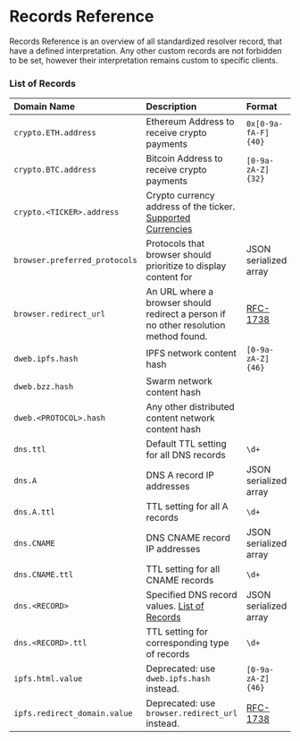 # Records Reference



Records Reference is an overview of all standardized resolver record, that have a defined interpretation. Any other custom records are not forbidden to be set, however their interpretation remains custom to specific clients.

### List of Records

| Domain Name | Description | Format | Example | Docs |
| :--- | :--- | :--- | :--- | :--- |
| `crypto.ETH.address` | Ethereum Address to receive crypto payments | `0x[0-9a-fA-F]{40}` | `0x0f4a10a4f46c288cea365fcf45cccf0e9d901b94` | [Link](../managing-domains/managing-domain-records.md#crypto-payments-records) |
| `crypto.BTC.address` | Bitcoin Address to receive crypto payments | `[0-9a-zA-Z]{32}` | `1Nb7Mt1EqUqxxrAdmefUovS7aTgMUf2A6m` | [Link](../managing-domains/managing-domain-records.md#crypto-payments-records) |
| `crypto.<TICKER>.address` | Crypto currency address of the ticker. [Supported Currencies](https://github.com/crypti/cryptocurrencies) |  |  | [Link](../managing-domains/managing-domain-records.md#crypto-payments-records) |
| `browser.preferred_protocols` | Protocols that browser should prioritize to display content for | JSON serialized array | `["ipfs","http"]` | [Link](../browser-resolution/records) |
| `browser.redirect_url` | An URL where a browser should redirect a person if no other resolution method found. | [RFC-1738](https://tools.ietf.org/html/rfc1738) | `http://example.com/home.html` | [Link](../browser-resolution/records) |
| `dweb.ipfs.hash` | IPFS network content hash | `[0-9a-zA-Z]{46}` | `QmVaAtQbi3EtsfpKoLzALm6vXphdi2KjMgxEDKeGg6wHvK` | [Link](../browser-resolution/records) |
| `dweb.bzz.hash` | Swarm network content hash |  |  | [Link](../browser-resolution/records) |
| `dweb.<PROTOCOL>.hash` | Any other distributed content network content hash |  |  | [Link](../browser-resolution/records) |
| `dns.ttl` | Default TTL setting for all DNS records | `\d+` | `128` | [Link](../managing-domains/managing-domain-records.md#dns-records) |
| `dns.A` | DNS A record IP addresses | JSON serialized array | `["10.0.0.1","10.0.0.2"]` | [Link](../managing-domains/managing-domain-records.md#dns-records) |
| `dns.A.ttl` | TTL setting for all A records | `\d+` | `128` | [Link](../managing-domains/managing-domain-records.md#dns-records) |
| `dns.CNAME` | DNS CNAME record IP addresses | JSON serialized array | `["example.com."]` | [Link](../managing-domains/managing-domain-records.md#dns-records) |
| `dns.CNAME.ttl` | TTL setting for all CNAME records | `\d+` | `128` | [Link](../managing-domains/managing-domain-records.md#dns-records) |
| `dns.<RECORD>` | Specified DNS record values. [List of Records](https://en.wikipedia.org/wiki/List_of_DNS_record_types) | JSON serialized array |  | [Link](../managing-domains/managing-domain-records.md#dns-records) |
| `dns.<RECORD>.ttl` | TTL setting for corresponding type of records | `\d+` | `164` | [Link](../managing-domains/managing-domain-records.md#dns-records) |
| `ipfs.html.value` | Deprecated: use `dweb.ipfs.hash` instead. | `[0-9a-zA-Z]{46}` | `QmVaAtQbi3EtsfpKoLzALm6vXphdi2KjMgxEDKeGg6wHvK` | [Link](../browser-resolution/records) |
| `ipfs.redirect_domain.value` | Deprecated: use `browser.redirect_url` instead. | [RFC-1738](https://tools.ietf.org/html/rfc1738) | `http://example.com/home.html` | [Link](../browser-resolution/records) |



